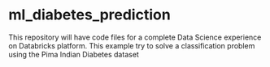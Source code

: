 # ml_diabetes_prediction
This repository will have code files for a complete Data Science experience on Databricks platform. This example try to solve a classification problem using the Pima Indian Diabetes dataset

